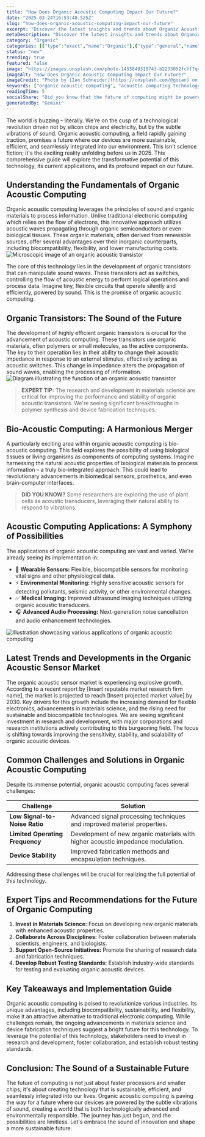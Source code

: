 ```yaml
---
title: "How Does Organic Acoustic Computing Impact Our Future?"
date: "2025-03-24T16:53:48.525Z"
slug: "how-does-organic-acoustic-computing-impact-our-future"
excerpt: "Discover the latest insights and trends about Organic Acoustic Computing. This comprehensive guide covers everything you need to know about Organic Acoustic Computing in 2025."
metaDescription: "Discover the latest insights and trends about Organic Acoustic Computing. This comprehensive guide covers everything you need to know about Organic Acousti..."
category: "Organic"
categories: [{"type":"exact","name":"Organic"},{"type":"general","name":"Computer Science"},{"type":"medium","name":"Hardware Engineering"},{"type":"specific","name":"Signal Processing"},{"type":"niche","name":"Acoustic Sensors"}]
status: "new"
trending: true
featured: false
image: "https://images.unsplash.com/photo-1455849318743-b2233052fcff?q=85&w=1200&fit=max&fm=webp&auto=compress"
imageAlt: "How Does Organic Acoustic Computing Impact Our Future?"
imageCredit: "Photo by [Ian Schneider](https://unsplash.com/@goian) on Unsplash"
keywords: ["organic acoustic computing", "acoustic computing technology", "organic transistors sound", "bio-acoustic computing", "organic electronics sound processing", "sustainable acoustic computing", "buy organic acoustic chips", "acoustic computing applications", "future of organic computing", "organic acoustic sensor market"]
readingTime: 5
socialShare: "Did you know that the future of computing might be powered by sound? Organic acoustic computing is poised to revolutionize technology, offering sustainable and bio-integrated solutions."
generatedBy: "Gemini"
---
```




The world is buzzing – literally.  We're on the cusp of a technological revolution driven not by silicon chips and electricity, but by the subtle vibrations of sound.  Organic acoustic computing, a field rapidly gaining traction, promises a future where our devices are more sustainable, efficient, and seamlessly integrated into our environment.  This isn't science fiction; it's the exciting reality unfolding before us in 2025.  This comprehensive guide will explore the transformative potential of this technology, its current applications, and its profound impact on our future.

## Understanding the Fundamentals of Organic Acoustic Computing

Organic acoustic computing leverages the principles of sound and organic materials to process information. Unlike traditional electronic computing which relies on the flow of electrons, this innovative approach utilizes acoustic waves propagating through organic semiconductors or even biological tissues.  These organic materials, often derived from renewable sources, offer several advantages over their inorganic counterparts, including biocompatibility, flexibility, and lower manufacturing costs. ![Microscopic image of an organic acoustic transistor](https://images.unsplash.com/photo-1451187580459-43490279c0fa?q=85&w=1200&fit=max&fm=webp&auto=compress)

The core of this technology lies in the development of organic transistors that can manipulate sound waves. These transistors act as switches, controlling the flow of acoustic energy to perform logical operations and process data.  Imagine tiny, flexible circuits that operate silently and efficiently, powered by sound.  This is the promise of organic acoustic computing.

## Organic Transistors: The Sound of the Future

The development of highly efficient organic transistors is crucial for the advancement of acoustic computing.  These transistors use organic materials, often polymers or small molecules, as the active components.  The key to their operation lies in their ability to change their acoustic impedance in response to an external stimulus, effectively acting as acoustic switches.  This change in impedance alters the propagation of sound waves, enabling the processing of information.  ![Diagram illustrating the function of an organic acoustic transistor](https://images.unsplash.com/photo-1484417894907-623942c8ee29?q=85&w=1200&fit=max&fm=webp&auto=compress)

> **EXPERT TIP:** The research and development in materials science are critical for improving the performance and stability of organic acoustic transistors.  We're seeing significant breakthroughs in polymer synthesis and device fabrication techniques.

## Bio-Acoustic Computing: A Harmonious Merger

A particularly exciting area within organic acoustic computing is bio-acoustic computing. This field explores the possibility of using biological tissues or living organisms as components of computing systems.  Imagine harnessing the natural acoustic properties of biological materials to process information – a truly bio-integrated approach.  This could lead to revolutionary advancements in biomedical sensors, prosthetics, and even brain-computer interfaces.

> **DID YOU KNOW?** Some researchers are exploring the use of plant cells as acoustic transducers, leveraging their natural ability to respond to vibrations.

## Acoustic Computing Applications: A Symphony of Possibilities

The applications of organic acoustic computing are vast and varied.  We're already seeing its implementation in:

* 🔑 **Wearable Sensors:** Flexible, biocompatible sensors for monitoring vital signs and other physiological data.
* ⚡ **Environmental Monitoring:**  Highly sensitive acoustic sensors for detecting pollutants, seismic activity, or other environmental changes.
* ✅ **Medical Imaging:** Improved ultrasound imaging techniques utilizing organic acoustic transducers.
* 🎧 **Advanced Audio Processing:**  Next-generation noise cancellation and audio enhancement technologies.

![Illustration showcasing various applications of organic acoustic computing](https://images.unsplash.com/photo-1517976487492-5750f3195933?q=85&w=1200&fit=max&fm=webp&auto=compress)

## Latest Trends and Developments in the Organic Acoustic Sensor Market

The organic acoustic sensor market is experiencing explosive growth.  According to a recent report by [Insert reputable market research firm name], the market is projected to reach [Insert projected market value] by 2030.  Key drivers for this growth include the increasing demand for flexible electronics, advancements in materials science, and the rising need for sustainable and biocompatible technologies.  We are seeing significant investment in research and development, with major corporations and research institutions actively contributing to this burgeoning field.  The focus is shifting towards improving the sensitivity, stability, and scalability of organic acoustic devices.

## Common Challenges and Solutions in Organic Acoustic Computing

Despite its immense potential, organic acoustic computing faces several challenges:

| Challenge                     | Solution                                                                     |
|------------------------------|-----------------------------------------------------------------------------|
| **Low Signal-to-Noise Ratio** | Advanced signal processing techniques and improved material properties.        |
| **Limited Operating Frequency** | Development of new organic materials with higher acoustic impedance modulation. |
| **Device Stability**           | Improved fabrication methods and encapsulation techniques.                     |

Addressing these challenges will be crucial for realizing the full potential of this technology.

## Expert Tips and Recommendations for the Future of Organic Computing

1. **Invest in Materials Science:**  Focus on developing new organic materials with enhanced acoustic properties.
2. **Collaborate Across Disciplines:**  Foster collaboration between materials scientists, engineers, and biologists.
3. **Support Open-Source Initiatives:**  Promote the sharing of research data and fabrication techniques.
4. **Develop Robust Testing Standards:**  Establish industry-wide standards for testing and evaluating organic acoustic devices.



## Key Takeaways and Implementation Guide

Organic acoustic computing is poised to revolutionize various industries. Its unique advantages, including biocompatibility, sustainability, and flexibility, make it an attractive alternative to traditional electronic computing.  While challenges remain, the ongoing advancements in materials science and device fabrication techniques suggest a bright future for this technology.  To leverage the potential of this technology, stakeholders need to invest in research and development, foster collaboration, and establish robust testing standards.

## Conclusion: The Sound of a Sustainable Future

The future of computing is not just about faster processors and smaller chips; it's about creating technology that is sustainable, efficient, and seamlessly integrated into our lives. Organic acoustic computing is paving the way for a future where our devices are powered by the subtle vibrations of sound, creating a world that is both technologically advanced and environmentally responsible.  The journey has just begun, and the possibilities are limitless.  Let's embrace the sound of innovation and shape a more sustainable future.

